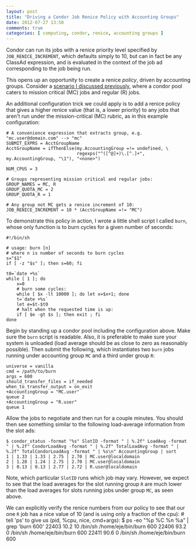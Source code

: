 ```yaml
---
layout: post
title: "Driving a Condor Job Renice Policy with Accounting Groups"
date: 2012-07-27 13:50
comments: true
categories: [ computing, condor, renice, accounting groups ]
---
```


Condor can run its jobs with a renice priority level specified by `JOB_RENICE_INCREMENT`, which defaults simply to 10, but can in fact be any ClassAd expression, and is evaluated in the context of the job ad corresponding to the job being run.

This opens up an opportunity to create a renice _policy_, driven by accounting groups.  Consider a [scenario I discussed previously](http://erikerlandson.github.com/blog/2012/07/10/configuring-minimum-and-maximum-resources-for-mission-critical-jobs-in-a-condor-pool/), where a condor pool caters to mission critical (MC) jobs and regular (R) jobs.

An additional configuration trick we could apply is to add a renice policy that gives a higher renice value (that is, a lower priority) to any jobs that aren't run under the mission-critical (MC) rubric, as in this example configuration:

    # A convenience expression that extracts group, e.g. "mc.user@domain.com" --> "mc"
    SUBMIT_EXPRS = AcctGroupName
    AcctGroupName = ifThenElse(my.AccountingGroup =!= undefined, \
                               regexps("^([^@]+)\.[^.]+", my.AccountingGroup, "\1"), "<none>")

    NUM_CPUS = 3

    # Groups representing mission critical and regular jobs:
    GROUP_NAMES = MC, R
    GROUP_QUOTA_MC = 2
    GROUP_QUOTA_R = 1

    # Any group not MC gets a renice increment of 10:
    JOB_RENICE_INCREMENT = 10 * (AcctGroupName =!= "MC")


To demonstrate this policy in action, I wrote a little shell script I called `burn`, whose only function is to burn cycles for a given number of seconds:

    #!/bin/sh

    # usage: burn [n]
    # where n is number of seconds to burn cycles
    s="$1"
    if [ -z "$s" ]; then s=60; fi

    t0=`date +%s`
    while [ 1 ]; do
        x=0
        # burn some cycles:
        while [ $x -lt 10000 ]; do let x=$x+1; done
        t=`date +%s`
        let e=$t-$t0
        # halt when the requested time is up:
        if [ $e -gt $s ]; then exit ; fi
    done


Begin by standing up a condor pool including the configuration above.   Make sure the `burn` script is readable.  Also, it is preferable to make sure your system is unloaded (load average should be as close to zero as reasonably possible).  Then submit the following, which instantiates two `burn` jobs running under accounting group `MC` and a third under group `R`:

    universe = vanilla
    cmd = /path/to/burn
    args = 600
    should_transfer_files = if_needed
    when_to_transfer_output = on_exit
    +AccountingGroup = "MC.user"
    queue 2
    +AccountingGroup = "R.user"
    queue 1

Allow the jobs to negotiate and then run for a couple minutes.  You should then see something similar to the following load-average information from the slot ads:

    $ condor_status -format "%s" SlotID -format " | %.2f" LoadAvg -format " | %.2f" CondorLoadAvg -format " | %.2f" TotalLoadAvg -format " | %.2f" TotalCondorLoadAvg -format " | %s\n" AccountingGroup | sort
    1 | 1.33 | 1.33 | 2.75 | 2.70 | MC.user@localdomain
    2 | 1.28 | 1.24 | 2.75 | 2.70 | MC.user@localdomain
    3 | 0.13 | 0.13 | 2.77 | 2.72 | R.user@localdomain

Note, which particular `SlotID` runs which job may vary.  However, we expect to see that the load averages for the slot running group `R` are much lower than the load averages for slots running jobs under group `MC`, as seen above.

We can explicitly verify the renice numbers from our policy to see that our one `R` job has a nice value of 10 (and is using only a fraction of the cpu):
    # tell 'ps' to give us (pid, %cpu, nice, cmd+args):
    $ ps -eo "%p %C %n %a" | grep 'burn 600'
    22403 10.2  10 /bin/sh /home/eje/bin/burn 600
    22406 93.2   0 /bin/sh /home/eje/bin/burn 600
    22411 90.6   0 /bin/sh /home/eje/bin/burn 600
